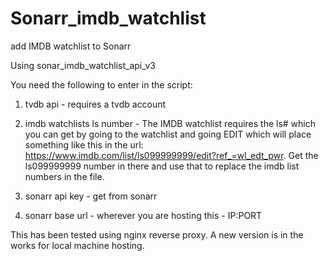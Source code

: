 # Sonarr_imdb_watchlist
add IMDB watchlist to Sonarr

Using sonar_imdb_watchlist_api_v3

You need the following to enter in the script:

1. tvdb api - requires a tvdb account

2. imdb watchlists ls number - The IMDB watchlist requires the ls# which you can get by going to the watchlist and going EDIT which will place something like this in the url: https://www.imdb.com/list/ls099999999/edit?ref_=wl_edt_pwr. Get the ls099999999 number in there and use that to replace the imdb list numbers in the file.

3. sonarr api key - get from sonarr

4. sonarr base url - wherever you are hosting this - IP:PORT

This has been tested using nginx reverse proxy. A new version is in the works for local machine hosting.
